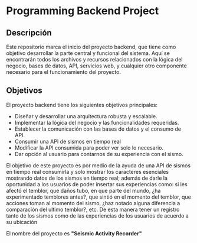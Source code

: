 # Programming Backend Project

## Descripción

Este repositorio marca el inicio del proyecto backend, que tiene como objetivo desarrollar la parte central y funcional del sistema. Aquí se encontrarán todos los archivos y recursos relacionados con la lógica del negocio, bases de datos, API, servicios web, y cualquier otro componente necesario para el funcionamiento del proyecto.

## Objetivos

El proyecto backend tiene los siguientes objetivos principales:

- Diseñar y desarrollar una arquitectura robusta y escalable.
- Implementar la lógica del negocio y las funcionalidades requeridas.
- Establecer la comunicación con las bases de datos y el consumo de API.
- Consumir una API de sismos en tiempo real
- Modificar la API consumida para poder ver solo lo necesario.
- Dar opción al usuario para contarnos de su experiencia con el sismo.

El objetivo de este proyecto es por medio de la ayuda de una API de sismos en tiempo real consumirla y solo mostrar los caracteres esenciales mostrando datos de los sismos en tiempo real; además de darle la oportunidad a los usuarios de poder insertar sus experiencias como: si les afectó el temblor, que daños tubo, en que parte del mundo, ¿ha experimentado temblores antes?,  que sintió en el momento del temblor, que acciones toman al momento del sismo, ¿haz notado alguna diferencia a comparación del ultimo temblor?, etc. De esta manera tener un registro tanto de los sismos como de las experiencias de los usuarios de acuerdo a su ubicación

El nombre del proyecto es **"Seismic Activity Recorder"**
